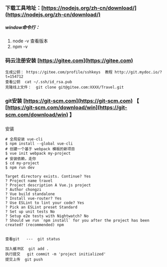 ### 下载工具地址：[https://nodejs.org/zh-cn/download/](https://nodejs.org/zh-cn/download/)

##### window命令行：

1. node -v 查看版本
2. npm -v

### 码云注册安装 [https://gitee.com](https://gitee.com)

```
生成公钥： https://gitee.com/profile/sshkeys  教程 http://git.mydoc.io/?t=154712
查看公钥  cat ~/.ssh/id_rsa.pub
克隆线上文件：  git clone git@gitee.com:XXXX/Travel.git
```

### git安装 [https://git-scm.com](https://git-scm.com) 【 [https://git-scm.com/download/win](https://git-scm.com/download/win)  】

### 

安装

    # 全局安装 vue-cli
    $ npm install --global vue-cli
    # 创建一个基于 webpack 模板的新项目
    $ vue init webpack my-project
    # 安装依赖，走你
    $ cd my-project
    $ npm run dev

    Target directory exists. Continue? Yes
    ? Project name travel
    ? Project description A Vue.js project
    ? Author chongzi
    ? Vue build standalone
    ? Install vue-router? Yes
    ? Use ESLint to lint your code? Yes
    ? Pick an ESLint preset Standard
    ? Set up unit tests No
    ? Setup e2e tests with Nightwatch? No
    ? Should we run `npm install` for you after the project has been created? (recommended) npm


    查看git   ---  git status

    加入缓冲区  git add .
    执行提交   git commit -m 'project initialized'
    提交上传  git push



